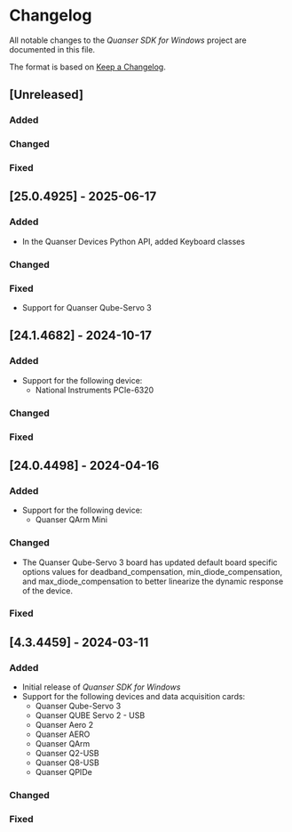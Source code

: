 # Changelog
All notable changes to the *Quanser SDK for Windows* project are documented in this file.

The format is based on [Keep a Changelog](https://keepachangelog.com/en/1.1.0/).


## [Unreleased]
### Added

### Changed

### Fixed


## [25.0.4925] - 2025-06-17
### Added
- In the Quanser Devices Python API, added Keyboard classes

### Changed

### Fixed
- Support for Quanser Qube-Servo 3


## [24.1.4682] - 2024-10-17
### Added
- Support for the following device:
    - National Instruments PCIe-6320

### Changed

### Fixed


## [24.0.4498] - 2024-04-16
### Added
- Support for the following device:
    - Quanser QArm Mini 

### Changed
- The Quanser Qube-Servo 3 board has updated default board specific options values for deadband_compensation, min_diode_compensation, and max_diode_compensation to better linearize the dynamic response of the device.

### Fixed


## [4.3.4459] - 2024-03-11
### Added
- Initial release of *Quanser SDK for Windows*
- Support for the following devices and data acquisition cards:
    - Quanser Qube-Servo 3
    - Quanser QUBE Servo 2 - USB
    - Quanser Aero 2
    - Quanser AERO
    - Quanser QArm
    - Quanser Q2-USB
    - Quanser Q8-USB
    - Quanser QPIDe

### Changed

### Fixed
